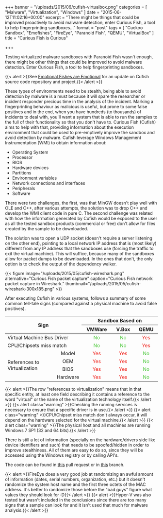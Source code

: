 +++
banner = "/uploads/2015/06/cufish-virtualbox.png"
categories = [ "Malware", "Virtualization", "Windows" ]
date = "2015-06-12T11:02:16+00:00"
excerpt = "There might be things that could be improved proactively to avoid malware detection, enter Curious Fish, a tool to help fingerprinting sandboxes..."
format = "post"
tags = [ "Cuckoo Sandbox", "Emofishes", "FireEye", "Paranoid Fish", "QEMU", "VirtualBox" ]
title = "Curious Fish is Curious"

+++

Testing virtualized malware sandboxes with Paranoid Fish wasn't enough, there might be other things that could be improved to avoid malware detection. Enter Curious Fish, a tool to help fingerprinting sandboxes.

<!--more-->

{{< alert >}}See <a href="https://www.serializing.me/2015/06/26/emotional-fishes-are-emotional/" title="Emotional Fishes are Emotional">Emotional Fishes are Emotional</a> for an update on Cufish source code repository and project.{{< /alert >}}

These types of environments need to be stealth, being able to avoid detection by malware is a must because it will spare the researcher or incident responder precious time in the analysis of the incident. Marking a fingerprinting behaviour as malicious is useful, but prone to some false positives and in the end, when you have hundreds (to thousands) of incidents to deal with, you'll want a system that is able to run the samples to the full of their functionality so that you don't have to. Curious Fish (Cufish) aims to help with that, providing information about the execution environment that could be used to pre-emptively improve the sandbox and avoid detection by malware. Cufish leverage Windows Management Instrumentation (WMI) to obtain information about:

* Operating System
* Processor
* BIOS
* Hardware devices
* Partitions
* Environment variables
* Network connections and interfaces
* Peripherals
* Software

There were two challenges, the first, was that MinGW doesn't play well with OLE and C++, after various attempts, the solution was to drop C++ and develop the WMI client code in pure C. The second challenge was related with how the information generated by Cufish would be exposed to the user as all the tested sandbox products (commercial or free) don't allow for files created by the sample to be downloaded.

<div class="row">
  <div class="col-md-5">
  <p>The solution was to open a UDP socket (doesn't require a server listening on the other end), pointing to a local network IP address that is (most likely) different from any IP address that the sandboxes use (forcing the traffic to exit the virtual machine). This will suffice, because many of the sandboxes allow for packet dumps to be downloaded. In the ones that don't, the only option is to check the output of the dependency walker.</p>
  </div>
  <div class="col-md-7">
  {{< figure image="/uploads/2015/05/cufish-wireshark.png" alternative="Curious Fish packet capture" caption="Curious Fish network packet capture in Wireshark." thumbnail="/uploads/2015/05/cufish-wireshark-300x185.png" >}}
  </div>
</div>

After executing Cufish in various systems, follows a summary of some common tell-tale signs (compared against a physical machine to avoid false positives).

<table class="table table-bordered">
  <thead>
    <tr>
      <th colspan="2" rowspan="2" style="text-align: center; vertical-align: middle;">Sign</th>
      <th width="50%" colspan="3" style="text-align: center; vertical-align: middle;">Sandbox Based on</th>
    </tr>
    <tr>
      <th style="text-align: center; vertical-align: middle;">VMWare</th>
      <th style="text-align: center; vertical-align: middle;">V.Box</th>
      <th style="text-align: center; vertical-align: middle;">QEMU</th>
    </tr>
  </thead>
  <tbody>
    <tr>
      <td colspan="2">Virtual Machine Bus Driver</td>
      <td style="text-align: center; vertical-align: middle; color: #4ec83d;">No</td>
      <td style="text-align: center; vertical-align: middle; color: #4ec83d;">No</td>
      <td style="text-align: center; vertical-align: middle; color: #ef251e;">Yes</td>
    </tr>
    <tr>
      <td colspan="2">CPU/Chipsets miss match</td>
      <td style="text-align: center; vertical-align: middle; color: #4ec83d;">No</td>
      <td style="text-align: center; vertical-align: middle; color: #4ec83d;">No</td>
      <td style="text-align: center; vertical-align: middle; color: #ef251e;">Yes</td>
    </tr>
    <tr>
      <td rowspan="4" style="text-align: left; vertical-align: middle;">References to Virtualization</td>
      <td style="text-align: center; vertical-align: middle;">Model</td>
      <td style="text-align: center; vertical-align: middle; color: #ef251e;">Yes</td>
      <td style="text-align: center; vertical-align: middle; color: #ef251e;">Yes</td>
      <td style="text-align: center; vertical-align: middle; color: #4ec83d;">No</td>
    </tr>
    <tr>
      <td style="text-align: center; vertical-align: middle;">OEM</td>
      <td style="text-align: center; vertical-align: middle; color: #ef251e;">Yes</td>
      <td style="text-align: center; vertical-align: middle; color: #ef251e;">Yes</td>
      <td style="text-align: center; vertical-align: middle; color: #4ec83d;">No</td>
    </tr>
    <tr>
      <td style="text-align: center; vertical-align: middle;">BIOS</td>
      <td style="text-align: center; vertical-align: middle; color: #ef251e;">Yes</td>
      <td style="text-align: center; vertical-align: middle; color: #ef251e;">Yes</td>
      <td style="text-align: center; vertical-align: middle; color: #4ec83d;">No</td>
    </tr>
    <tr>
      <td style="text-align: center; vertical-align: middle;">Hardware</td>
      <td style="text-align: center; vertical-align: middle; color: #ef251e;">Yes</td>
      <td style="text-align: center; vertical-align: middle; color: #ef251e;">Yes</td>
      <td style="text-align: center; vertical-align: middle; color: #4ec83d;">No</td>
    </tr>
  </tbody>
</table>

{{< alert >}}The row "references to virtualization" means that in that specific entity, at least one field describing it contains a reference to the word "virtual" or the name of the virtualization technology itself.{{< /alert >}}
{{< alert class="warning" >}}Checking the running services is necessary to ensure that a specific driver is in use.{{< /alert >}}
{{< alert class="warning" >}}CPU/Chipset miss match don't always occur, it will depend on the hardware selected for the virtual machine.{{< /alert >}}
{{< alert class="warning" >}}The physical host and all machines are running Windows 7 SP1 (32 and 64 bits).{{< /alert >}}

There is still a lot of information (specially on the hardware/drivers side like device identifiers and such) that needs to be spoofed/hidden in order to improve stealthiness. All of them are easy to do so, since they will be accessed using the Windows registry or by calling API's.

The code can be found in [this][1] pull request or in [this][2] branch.

{{< alert >}}FireEye does a very good job at randomizing an awful amount of information (dates, serial numbers, organization, etc.) but it doesn't randomize the system host name and the first three octets of the MAC address. It's better to randomize those before the "bad guys" figure what values they should look for :D{{< /alert >}}
{{< alert >}}Hyper-V was also tested but wasn't included in the conclusions since there are too many signs that a sample can look for and it isn't used that much for malware analysis.{{< /alert >}}

[1]: https://github.com/a0rtega/pafish/pull/36 "GitHub Pull Request"
[2]: https://github.com/serializingme/pafish/tree/dev-cufish-v2 "GitHub Branch"

